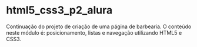 # html5_css3_p2_alura
Continuação do projeto de criação de uma página de barbearia. O conteúdo neste módulo é: posicionamento, listas e navegação utilizando HTML5 e CSS3.
